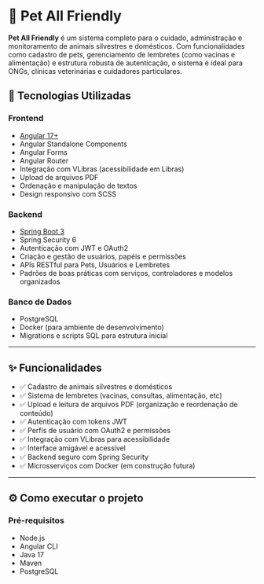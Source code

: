 # 🐾 Pet All Friendly

**Pet All Friendly** é um sistema completo para o cuidado, administração e monitoramento de animais silvestres e domésticos. Com funcionalidades como cadastro de pets, gerenciamento de lembretes (como vacinas e alimentação) e estrutura robusta de autenticação, o sistema é ideal para ONGs, clínicas veterinárias e cuidadores particulares.

## 🔧 Tecnologias Utilizadas

### Frontend
- [Angular 17+](https://angular.io/)
- Angular Standalone Components
- Angular Forms
- Angular Router
- Integração com VLibras (acessibilidade em Libras)
- Upload de arquivos PDF
- Ordenação e manipulação de textos
- Design responsivo com SCSS

### Backend
- [Spring Boot 3](https://spring.io/projects/spring-boot)
- Spring Security 6
- Autenticação com JWT e OAuth2
- Criação e gestão de usuários, papéis e permissões
- APIs RESTful para Pets, Usuários e Lembretes
- Padrões de boas práticas com serviços, controladores e modelos organizados

### Banco de Dados
- PostgreSQL
- Docker (para ambiente de desenvolvimento)
- Migrations e scripts SQL para estrutura inicial

---

## ✨ Funcionalidades

- ✅ Cadastro de animais silvestres e domésticos
- ✅ Sistema de lembretes (vacinas, consultas, alimentação, etc)
- ✅ Upload e leitura de arquivos PDF (organização e reordenação de conteúdo)
- ✅ Autenticação com tokens JWT
- ✅ Perfis de usuário com OAuth2 e permissões
- ✅ Integração com VLibras para acessibilidade
- ✅ Interface amigável e acessível
- ✅ Backend seguro com Spring Security
- ✅ Microsserviços com Docker (em construção futura)

---

## ⚙️ Como executar o projeto

### Pré-requisitos

- Node.js
- Angular CLI
- Java 17
- Maven
- PostgreSQL